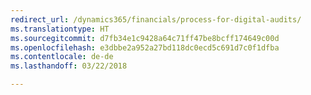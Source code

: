 ```yaml
---
redirect_url: /dynamics365/financials/process-for-digital-audits/
ms.translationtype: HT
ms.sourcegitcommit: d7fb34e1c9428a64c71ff47be8bcff174649c00d
ms.openlocfilehash: e3dbbe2a952a27bd118dc0ecd5c691d7c0f1dfba
ms.contentlocale: de-de
ms.lasthandoff: 03/22/2018

---
```

